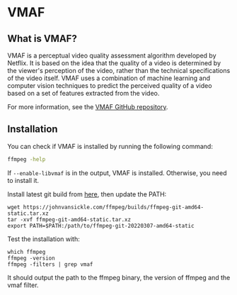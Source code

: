 # VMAF

## What is VMAF?

VMAF is a perceptual video quality assessment algorithm developed by Netflix. It is based on the idea that the quality of a video is determined by the viewer's perception of the video, rather than the technical specifications of the video itself. VMAF uses a combination of machine learning and computer vision techniques to predict the perceived quality of a video based on a set of features extracted from the video.

For more information, see the [VMAF GitHub repository](https://github.com/Netflix/vmaf).

## Installation

You can check if VMAF is installed by running the following command:
```bash
ffmpeg -help
```
If `--enable-libvmaf` is in the output, VMAF is installed. Otherwise, you need to install it.

Install latest git build from [here](https://johnvansickle.com/ffmpeg/builds), then update the PATH:
```
wget https://johnvansickle.com/ffmpeg/builds/ffmpeg-git-amd64-static.tar.xz
tar -xvf ffmpeg-git-amd64-static.tar.xz 
export PATH=$PATH:/path/to/ffmpeg-git-20220307-amd64-static
```

Test the installation with:
```
which ffmpeg
ffmpeg -version
ffmpeg -filters | grep vmaf
```
It should output the path to the ffmpeg binary, the version of ffmpeg and the vmaf filter.
